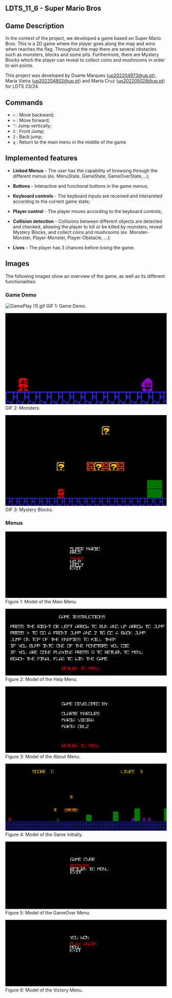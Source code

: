 ## LDTS_11_6 - Super Mario Bros

## Game Description
In the context of the project, we developed a game based on Super Mario Bros.
This is a 2D game where the player goes along the map and wins when reaches the flag.
Throughout the map there are several obstacles such as monsters, blocks and some pits.
Furthermore, there are Mystery Blocks which the player can reveal to collect coins and mushrooms in order to win points.

This project was developed by
Duarte Marques (up202204973@up.pt), 
Maria Vieira (up202204802@up.pt)
and Marta Cruz (up202205028@up.pt)
for LDTS 23/24.

## Commands
* ```<``` : Move backward;
* ```>``` : Move forward;
* ```^```: Jump vertically;
* ```X``` : Front Jump;
* ```Z``` : Back jump;
* ```q``` : Return to the main menu in the middle of the game. 


## Implemented features

- **Linked Menus** - The user has the capability of browsing through the different menus (ex. MenuState, GameState, GameOverState,...);

- **Buttons** - Interactive and functional buttons in the game menus;

- **Keyboard controls** - The keyboard inputs are received and interpreted according to the current game state;

- **Player control** - The player moves according to the keyboard controls;

- **Collision detection** - Collisions between different objects are detected and checked, allowing the player to kill or be killed by monsters, reveal Mystery Blocks, and collect coins and mushrooms (ex. Monster-Monster, Player-Monster, Player-Obstacle, ...);

- **Lives** - The player has 3 chances before losing the game.


## Images
The following images show an overview of the game, as well as its different functionalities:

### Game Demo

![GamePlay (1).gif](docs%2FGIFs%2FGamePlay%20%281%29.gif)
GIF 1: Game Demo.

![Monsters.gif](docs%2FGIFs%2FMonsters.gif)
GIF 2: Monsters.

![MysteryBlock.gif](docs%2FGIFs%2FMysteryBlock.gif)
GIF 3: Mystery Blocks.


### Menus
![InitialMenu.png](docs%2Fimages%2FInitialMenu.png)
Figure 1: Model of the Main Menu.

![HelpMenu.png](docs%2Fimages%2FHelpMenu.png)
Figure 2: Model of the Help Menu.

![AboutMenu.png](docs%2Fimages%2FAboutMenu.png)
Figure 3: Model of the About Menu.

![Game.png](docs%2Fimages%2FGame.png)
Figure 4: Model of the Game initially.

![GameOver.png](docs%2Fimages%2FGameOver.png)
Figure 5: Model of the GameOver Menu.

![Victory.png](docs%2Fimages%2FVictory.png)
Figure 6: Model of the Victory Menu.


